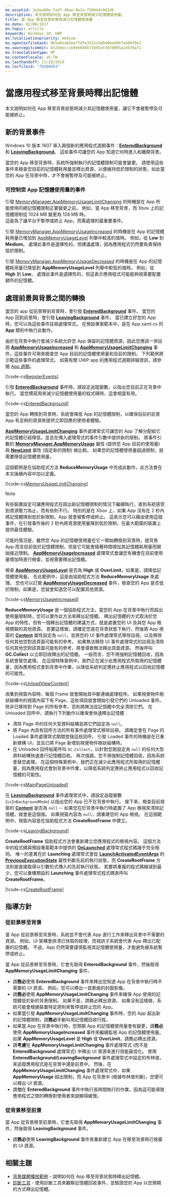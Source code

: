 ```yaml
---
ms.assetid: 3a3ea86e-fa47-46ee-9e2e-f59644c0d1db
description: 本文說明如何在 App 移至背景時減少記憶體使用量。
title: 當 App 移至背景狀態時減少記憶體使用量
ms.date: 02/08/2017
ms.topic: article
keywords: Windows 10, UWP
ms.localizationpriority: medium
ms.openlocfilehash: 0b5e0ea6deef7dfe3531c8d0406e08bfae80f0e2
ms.sourcegitcommit: b52ddecccb9e68dbb71695af3078005a2eb78af1
ms.translationtype: MT
ms.contentlocale: zh-TW
ms.lasthandoff: 11/20/2019
ms.locfileid: "74260453"
---
```

# <a name="free-memory-when-your-app-moves-to-the-background"></a>當應用程式移至背景時釋出記憶體

本文說明如何在 App 移至背景狀態時減少其記憶體使用量，讓它不會被暫停及可能被終止。

## <a name="new-background-events"></a>新的背景事件

Windows 10 版本 1607 導入兩個新的應用程式週期事件：[**EnteredBackground**](https://docs.microsoft.com/uwp/api/windows.applicationmodel.core.coreapplication.enteredbackground) 和 [**LeavingBackground**](https://docs.microsoft.com/uwp/api/windows.applicationmodel.core.coreapplication.leavingbackground)。 這些事件可讓您的 App 知道它何時進入和離開背景。

當您的 App 移至背景時，系統所強制執行的記憶體限制可能會變更。 請使用這些事件來檢查您目前的記憶體耗用量並釋出資源，以便維持低於限制的狀態，如此當您的 App 在背景中時，才不會被暫停及可能被終止。

### <a name="events-for-controlling-your-apps-memory-usage"></a>可控制您 App 記憶體使用量的事件

引發 [MemoryManager.AppMemoryUsageLimitChanging](https://docs.microsoft.com/uwp/api/windows.system.memorymanager.appmemoryusagelimitchanging) 的時機是在 App 所能使用的總記憶體限制正要變更之前。 例如，當 App 移至背景，而 Xbox 上的記憶體限制從 1024 MB 變更為 128 MB 時。  
這是為了讓平台不暫停或終止 App，而需處理的最重要事件。

引發 [MemoryManager.AppMemoryUsageIncreased](https://docs.microsoft.com/uwp/api/windows.system.memorymanager.appmemoryusageincreased) 的時機是在 App 的記憶體耗用量已增加到 [AppMemoryUsageLevel](https://docs.microsoft.com/uwp/api/windows.system.appmemoryusagelevel) 列舉中較高的值時。 例如，從 **Low** 到 **Medium**。 處理此事件是選擇性的，但建議處理，因為應用程式仍然要負責保持低於限制。

引發 [MemoryManager.AppMemoryUsageDecreased](https://docs.microsoft.com/uwp/api/windows.system.memorymanager.appmemoryusagedecreased) 的時機是在 App 的記憶體耗用量已降低到 **AppMemoryUsageLevel** 列舉中較低的值時。 例如，從 **High** 到 **Low**。 處理此事件是選擇性的，但這表示應用程式可能能夠視需要配置額外的記憶體。

## <a name="handle-the-transition-between-foreground-and-background"></a>處理前景與背景之間的轉換

當您的 app 從前景移到背景時，會引發 [**EnteredBackground**](https://docs.microsoft.com/uwp/api/windows.applicationmodel.core.coreapplication.enteredbackground) 事件。 當您的 App 回到前景時，會引發 [**LeavingBackground**](https://docs.microsoft.com/uwp/api/windows.applicationmodel.core.coreapplication.leavingbackground) 事件。 當已建立好您的 App 時，您可以為這些事件註冊處理常式。 在預設專案範本中，是在 App.xaml.cs 的 **App** 類別中執行此動作。

由於在背景中執行會減少系統允許您 App 保留的記憶體資源，因此您應該一併註冊 [**AppMemoryUsageIncreased**](https://docs.microsoft.com/uwp/api/windows.system.memorymanager.appmemoryusageincreased) 和 [**AppMemoryUsageLimitChanging**](https://docs.microsoft.com/uwp/api/windows.system.memorymanager.appmemoryusagelimitchanging) 事件，這些事件可用來檢查您 App 目前的記憶體使用量和目前的限制。 下列範例將示範這些事件的處理常式。 如需有關 UWP app 的應用程式週期詳細資訊，請參閱 [App 週期](..//launch-resume/app-lifecycle.md)。

[!code-cs[RegisterEvents](./code/ReduceMemory/cs/App.xaml.cs#SnippetRegisterEvents)]

引發 [**EnteredBackground**](https://docs.microsoft.com/uwp/api/windows.applicationmodel.core.coreapplication.enteredbackground) 事件時，請設定追蹤變數，以指出您目前正在背景中執行。 當您撰寫用來減少記憶體使用量的程式碼時，這會相當有用。

[!code-cs[EnteredBackground](./code/ReduceMemory/cs/App.xaml.cs#SnippetEnteredBackground)]

當您的 App 轉換到背景時，系統會降低 App 的記憶體限制，以確保目前的前景 App 有足夠的資源來提供立即回應的使用者體驗。

[  **AppMemoryUsageLimitChanging**](https://docs.microsoft.com/uwp/api/windows.system.memorymanager.appmemoryusagelimitchanging) 事件處理常式可讓您的 App 了解分配給它的記憶體已經降低，並且在傳入處理常式的事件引數中提供新的限制。 將事件引數的 [**MemoryManager.AppMemoryUsage**](https://docs.microsoft.com/uwp/api/windows.system.memorymanager.appmemoryusage) 屬性 (提供您 App 目前的使用量) 與 [**NewLimit**](https://docs.microsoft.com/uwp/api/windows.system.appmemoryusagelimitchangingeventargs.newlimit) 屬性 (指定新的限制) 做比較。 如果您的記憶體使用量超過限制，就需要降低記憶體使用量。

這個範例是在協助程式方法 **ReduceMemoryUsage** 中完成此動作，此方法會在本文後續內容中加以定義。

[!code-cs[MemoryUsageLimitChanging](./code/ReduceMemory/cs/App.xaml.cs#SnippetMemoryUsageLimitChanging)]

> [!NOTE]
> 有些裝置設定可讓應用程式在超出新記憶體限制的情況下繼續執行，直到系統感受到資源壓力為止，而有些則不行。 特別的是在 Xbox 上，如果 App 沒有在 2 秒內將記憶體降到低於新限制，App 就會被暫停或終止。 這表示您可以藉由使用這個事件，在引發事件後的 2 秒內將資源使用量降到低於限制，在最大範圍的裝置上提供最佳體驗。

可能的情況是，雖然您 App 的記憶體使用量在它一開始轉換到背景時，就背景 App 而言目前低於記憶體限制，但是它可能會隨著時間增加其記憶體耗用量而開始接近限制。 [  **AppMemoryUsageIncreased**](https://docs.microsoft.com/uwp/api/windows.system.memorymanager.appmemoryusageincreased) 處理常式會讓您有機會在目前使用量增加時進行檢查，並視需要釋出記憶體。

檢查 [**AppMemoryUsageLevel**](https://docs.microsoft.com/uwp/api/Windows.System.AppMemoryUsageLevel) 是否為 **High** 或 **OverLimit**，如果是，請降低記憶體使用量。 在此範例中，這是由協助程式方法 **ReduceMemoryUsage** 來處理。 您也可以訂閱 [**AppMemoryUsageDecreased**](https://docs.microsoft.com/uwp/api/windows.system.memorymanager.appmemoryusagedecreased) 事件，檢查您的 App 是否低於限制，如果是，您就會知道您可以配置其他資源。

[!code-cs[MemoryUsageIncreased](./code/ReduceMemory/cs/App.xaml.cs#SnippetMemoryUsageIncreased)]

**ReduceMemoryUsage** 是一個協助程式方法，當您的 App 在背景中執行而超出使用量限制時，您可以實作此方法來釋出記憶體。 釋出記憶體的方式取決於您 App 的特性，但有一個釋出記憶體的建議方式，就是處置您的 UI 及與您 App 檢視關聯的其他資源。 若要這樣做，請確定您是在背景狀態下執行，然後將 App 視窗的 [**Content**](https://docs.microsoft.com/uwp/api/windows.ui.xaml.window.content) 屬性設定為 `null`，並將您的 UI 事件處理常式移除註冊，以及移除任何其他您對該頁面可能有的參考。 如果無法移除 UI 事件處理常式的註冊及清除任何其他您對該頁面可能有的參考，將會導致無法釋出頁面資源。 然後呼叫 **GC.Collect** 以立即回收釋出的記憶體。 一般而言，您不用強制記憶體回收，因為系統會替您處理。 在這個特殊案例中，我們正在減少此應用程式所取用的記憶體量，因為應用程式會到背景中作業，以降低系統判定應終止應用程式以回收記憶體的可能性。

[!code-cs[UnloadViewContent](./code/ReduceMemory/cs/App.xaml.cs#SnippetUnloadViewContent)]

收集到視窗內容時，每個 Frame 就會開始其中斷連線處理程序。 如果視覺物件樹狀結構中的視窗內容下有 Page，這些項目就會開始引發它們的 Unloaded 事件。 除非已移除對 Page 的所有參考，否則將無法從記憶體中完全清除它們。 在 Unloaded 回呼中，請執行下列動作以確保會快速釋出記憶體︰
* 清除 Page 中的任何大型資料結構並將它們設定為 `null`。
* 將 Page 內具有回呼方法的所有事件處理常式移除註冊。 請確定會在 Page 的 Loaded 事件處理常式期間登錄這些回呼。 引發 Loaded 事件的時機是在已重新建構 UI，並且已將 Page 新增到視覺物件樹狀結構時。
* 在 Unloaded 回呼結尾呼叫 `GC.Collect`，以針對您剛設定為 `null` 的任何大型資料結構快速進行記憶體回收。 再次強調，您不用強制記憶體回收，因為系統會替您處理。 在這個特殊案例中，我們正在減少此應用程式所取用的記憶體量，因為應用程式會到背景中作業，以降低系統判定應終止應用程式以回收記憶體的可能性。

[!code-cs[MainPageUnloaded](./code/ReduceMemory/cs/App.xaml.cs#SnippetMainPageUnloaded)]

在 [**LeavingBackground**](https://docs.microsoft.com/uwp/api/windows.applicationmodel.core.coreapplication.leavingbackground) 事件處理常式中，請設定追蹤變數 (`isInBackgroundMode`) 以指出您的 App 已不在背景中執行。 接下來，檢查目前視窗的 [**Content**](https://docs.microsoft.com/uwp/api/windows.ui.xaml.window.content) 是否為 `null` -- 如果您在於背景中執行時處置了 App 檢視來清除記憶體，就會是這個值。 如果視窗內容為 `null`，請重建您的 App 檢視。 在這個範例中，視窗內容是在協助程式方法 **CreateRootFrame** 中建立。

[!code-cs[LeavingBackground](./code/ReduceMemory/cs/App.xaml.cs#SnippetLeavingBackground)]

**CreateRootFrame** 協助程式方法會重新建立您應用程式的檢視內容。 這個方法中的程式碼與預設專案範本中提供的 [**OnLaunched**](https://docs.microsoft.com/uwp/api/windows.ui.xaml.application.onlaunched) 處理常式程式碼幾乎完全相同。 唯一的差異在於 **Launching** 處理常式會從 [**LaunchActivatedEventArgs**](https://docs.microsoft.com/uwp/api/windows.applicationmodel.activation.launchactivatedeventargs.previousexecutionstate) 的 [**PreviousExecutionState**](https://docs.microsoft.com/uwp/api/Windows.ApplicationModel.Activation.LaunchActivatedEventArgs) 屬性判斷先前的執行狀態，而 **CreateRootFrame** 方法則是直接取得以引數形式傳入的先前執行狀態。 若要將重複的程式碼縮減到最少，您可以重構預設的 **Launching** 事件處理常式程式碼來呼叫 **CreateRootFrame**。

[!code-cs[CreateRootFrame](./code/ReduceMemory/cs/App.xaml.cs#SnippetCreateRootFrame)]

## <a name="guidelines"></a>指導方針

### <a name="moving-from-the-foreground-to-the-background"></a>從前景移至背景

當 App 從前景移至背景時，系統並不會代表 App 進行工作來釋出背景中不需要的資源。 例如，UI 架構會排清已快取的紋理，而視訊子系統會代表 App 釋出已配置的記憶體。 不過，App 仍然需要謹慎監視其記憶體使用量，才能避免被系統暫停或終止。

當 App 從前景移至背景時，它會先取得 **EnteredBackground** 事件，然後取得 **AppMemoryUsageLimitChanging** 事件。

- 請**務必**使用 **EnteredBackground** 事件來釋出您知道 App 在背景中執行時不需要的 UI 資源。 例如，您可以釋出一首歌曲的封面影像。
- 請**務必**使用 **AppMemoryUsageLimitChanging** 事件來確保 App 使用的記憶體低於新的背景限制。 如果不是，請務必釋出資源。 如果沒有這樣做，系統可能會根據裝置特定原則來暫停或終止您的 App。
- 如果當引發 **AppMemoryUsageLimitChanging** 事件時，您的 App 超出新的記憶體限制，請**務必**手動叫用記憶體回收行程。
- 如果當 App 在背景中執行時，您預期 App 的記憶體使用量會有變更，請**務必**使用 **AppMemoryUsageIncreased** 事件來繼續監視 App 的記憶體使用量。 如果 **AppMemoryUsageLevel** 是 **High** 或 **OverLimit**，請務必釋出資源。
- 請**考慮**在 **AppMemoryUsageLimitChanging** 事件處理常式 (而不是 **EnteredBackground** 處理常式) 中釋出 UI 資源來進行效能最佳化。 使用 **EnteredBackground/LeavingBackground** 事件處理常式中設定的布林值，來追蹤應用程式是在背景中還是前景中。 然後，在 **AppMemoryUsageLimitChanging** 事件處理常式中，如果 **AppMemoryUsage** 超出限制，而 App 在背景中 (根據布林值判斷)，您便可以釋出 UI 資源。
- 請**勿**在 **EnteredBackground** 事件中執行長時間執行的作業，因為這可能導致應用程式之間的轉換對使用者來說顯得緩慢。

### <a name="moving-from-the-background-to-the-foreground"></a>從背景移至前景

當 App 從背景移至前景時，它會先取得 **AppMemoryUsageLimitChanging** 事件，然後取得 **LeavingBackground** 事件。

- 請**務必**使用 **LeavingBackground** 事件來重新建立 App 在移至背景時已捨棄的 UI 資源。

## <a name="related-topics"></a>相關主題

* [背景媒體播放範例](https://github.com/Microsoft/Windows-universal-samples/tree/master/Samples/BackgroundMediaPlayback) - 說明如何在 App 移至背景狀態時釋出記憶體。
* [診斷工具](https://devblogs.microsoft.com/devops/diagnostic-tools-debugger-window-in-visual-studio-2015/) - 使用診斷工具來觀察記憶體回收事件，並驗證您的 App 以您預期的方式釋出記憶體。
